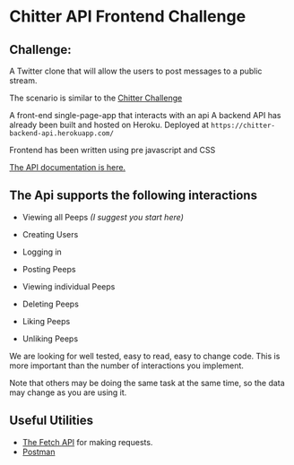 # Chitter API Frontend Challenge


Challenge:
-------

A Twitter clone that will allow the users to post messages to a public stream.

The scenario is similar to the [Chitter Challenge](https://github.com/makersacademy/chitter-challenge)


A front-end single-page-app that interacts with an api 
A backend API has already been built and hosted on Heroku.
Deployed at `https://chitter-backend-api.herokuapp.com/`



Frontend has been written using pre javascript and CSS 

[The API documentation is here.](https://github.com/makersacademy/chitter_api_backend)

## The Api supports the following interactions 


* Viewing all Peeps *(I suggest you start here)*

* Creating Users
* Logging in
* Posting Peeps

* Viewing individual Peeps
* Deleting Peeps
* Liking Peeps
* Unliking Peeps

We are looking for well tested, easy to read, easy to change code. This is more important than the number of interactions you implement.

Note that others may be doing the same task at the same time, so the data may change as you are using it.

## Useful Utilities

* [The Fetch API](https://developer.mozilla.org/en-US/docs/Web/API/Fetch_API/Using_Fetch) for making requests.
* [Postman](https://www.getpostman.com/) 
